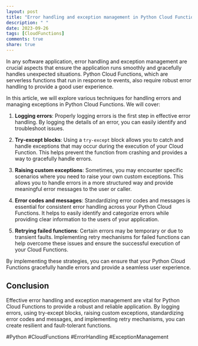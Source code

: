 ```yaml
---
layout: post
title: "Error handling and exception management in Python Cloud Functions"
description: " "
date: 2023-09-26
tags: [CloudFunctions]
comments: true
share: true
---
```


In any software application, error handling and exception management are crucial aspects that ensure the application runs smoothly and gracefully handles unexpected situations. Python Cloud Functions, which are serverless functions that run in response to events, also require robust error handling to provide a good user experience.

In this article, we will explore various techniques for handling errors and managing exceptions in Python Cloud Functions. We will cover:

1. **Logging errors**: Properly logging errors is the first step in effective error handling. By logging the details of an error, you can easily identify and troubleshoot issues.

2. **Try-except blocks**: Using a `try-except` block allows you to catch and handle exceptions that may occur during the execution of your Cloud Function. This helps prevent the function from crashing and provides a way to gracefully handle errors.

3. **Raising custom exceptions**: Sometimes, you may encounter specific scenarios where you need to raise your own custom exceptions. This allows you to handle errors in a more structured way and provide meaningful error messages to the user or caller.

4. **Error codes and messages**: Standardizing error codes and messages is essential for consistent error handling across your Python Cloud Functions. It helps to easily identify and categorize errors while providing clear information to the users of your application.

5. **Retrying failed functions**: Certain errors may be temporary or due to transient faults. Implementing retry mechanisms for failed functions can help overcome these issues and ensure the successful execution of your Cloud Functions.

By implementing these strategies, you can ensure that your Python Cloud Functions gracefully handle errors and provide a seamless user experience.

## Conclusion

Effective error handling and exception management are vital for Python Cloud Functions to provide a robust and reliable application. By logging errors, using try-except blocks, raising custom exceptions, standardizing error codes and messages, and implementing retry mechanisms, you can create resilient and fault-tolerant functions.

#Python #CloudFunctions #ErrorHandling #ExceptionManagement
